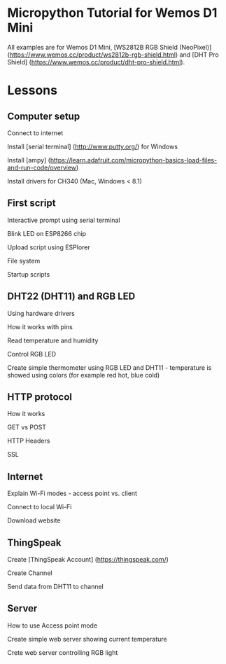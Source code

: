 # Micropython Tutorial for Wemos D1 Mini

All examples are for Wemos D1 Mini, [WS2812B RGB Shield (NeoPixel)] (https://www.wemos.cc/product/ws2812b-rgb-shield.html) and [DHT Pro Shield] (https://www.wemos.cc/product/dht-pro-shield.html).

# Lessons
## Computer setup

Connect to internet

Install [serial terminal] (http://www.putty.org/) for Windows

Install [ampy] (https://learn.adafruit.com/micropython-basics-load-files-and-run-code/overview)

Install drivers for CH340 (Mac, Windows < 8.1)

## First script

Interactive prompt using serial terminal

Blink LED on ESP8266 chip

Upload script using ESPlorer

File system

Startup scripts

## DHT22 (DHT11) and RGB LED

Using hardware drivers

How it works with pins

Read temperature and humidity

Control RGB LED

Create simple thermometer using RGB LED and DHT11 - temperature is showed using colors (for example red hot, blue cold)

## HTTP protocol

How it works

GET vs POST

HTTP Headers

SSL

## Internet

Explain Wi-Fi modes - access point vs. client

Connect to local Wi-Fi

Download website

## ThingSpeak

Create [ThingSpeak Account] (https://thingspeak.com/)

Create Channel

Send data from DHT11 to channel

## Server

How to use Access point mode

Create simple web server showing current temperature

Crete web server controlling RGB light


